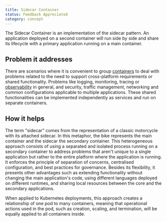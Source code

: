 ```yaml
---
title: Sidecar Container
status: Feedback Appreciated
category: concept
---
```


The Sidecar Container is an implementation of the sidecar pattern. 
An application deployed on a second container will run side by side 
and share its lifecycle with a primary application running on a main container. 

## Problem it addresses

There are scenarios where it is convenient to group [containers](/container/) to deal with problems related to the need to support cross-platform requirements or shared functionality. 
Problems like logging, monitoring, tracing or [observability](/observability/) in general, and security, traffic management, networking and common configurations applicable to multiple applications. These shared functionalities can be implemented independently as services and run on separate containers.

## How it helps

The term "sidecar" comes from the representation of a classic motorcycle with its attached sidecar. In this metaphor, the bike represents the main container and the sidecar the secondary container. 
This heterogeneous approach consists of using a separated and isolated process running on a secondary container to address problems that aren't unique to a single application but rather to the entire platform where the application is running. 
It enforces the principle of separation of concerns, centralised configuration, and best practices for governance. Besides its flexibility, it presents other advantages such as extending functionality without changing the main application's code, using different languages deployed on different runtimes, and sharing local resources between the core and the secondary applications. 

When applied to Kubernetes deployments, this approach creates a relationship of one pod to many containers, meaning that operational actions used in the pod, such as creation, scaling, and termination, will be equally applied to all containers inside. 
